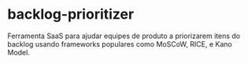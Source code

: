 # backlog-prioritizer
Ferramenta SaaS para ajudar equipes de produto a priorizarem itens do backlog usando frameworks populares como MoSCoW, RICE, e Kano Model.
